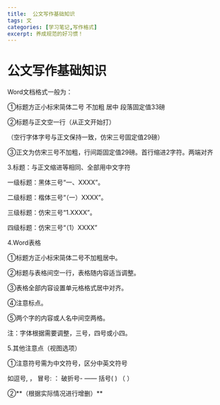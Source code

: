 ```yaml
---
title:  公文写作基础知识
tags: 文
categories: [学习笔记,写作格式]
excerpt: 养成规范的好习惯！
---
```


# 公文写作基础知识

Word文档格式一般为：

①标题方正小标宋简体二号 不加粗 居中 段落固定值33磅

②标题与正文空一行（从正文开始打）

（空行字体字号与正文保持一致，仿宋三号固定值29磅）

③正文为仿宋三号不加粗，行间距固定值29磅。首行缩进2字符。两端对齐

  

3.标题：与正文缩进等相同、全部用中文字符

一级标题：黑体三号“一、XXXX”。

二级标题：楷体三号“（一）XXXX”。

三级标题：仿宋三号“1.XXXX”。

四级标题：仿宋三号“（1）XXXX”

4.Word表格

①标题方正小标宋简体二号不加粗居中。

②标题与表格间空一行，表格随内容适当调整。

③表格全部内容设置单元格格式居中对齐。

④注意标点。

⑤两个字的内容或人名中间空两格。

注：字体根据需要调整，三号，四号或小四。

5.其他注意点（视图选项）

①注意符号需为中文符号，区分中英文符号

如逗号, ， 冒号: ： 破折号- —— 括号( ) （ ）

②**（根据实际情况进行增删）**